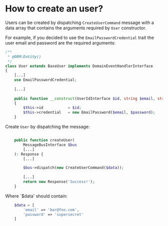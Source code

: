 # How to create an user?

Users can be created by dispatching `CreateUserCommand` message with a data array that contains the arguments required by `User` constructor.

For example, if you decided to use the `EmailPasswordCredential` trait the user email and password are the required arguments:

```php
/**
 * @ORM\Entity()
 */
class User extends BaseUser implements DomainEventHandlerInterface
{
    [...]
    use EmailPasswordCredential;
    
    [...]
    
    public function __construct(UserIdInterface $id, string $email, string $password)
    {
        $this->id           = $id;
        $this->credential   = new EmailPassword($email, $password);
    }
```

Create `User` by dispatching the message:

```php

    public function createUser(
        MessageBusInterface $bus
        [...]
    ): Response {
        [...]

        $bus->dispatch(new CreateUserCommand($data));
        
        [...]
        return new Response('Success!');
    }

```

Where `$data' should contain:

```php
    $data = [
        'email' => 'bar@foo.com',
        'password' => 'supersecret'
    ]
```